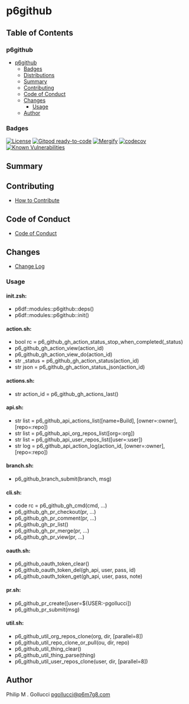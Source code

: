 # p6github

## Table of Contents


### p6github
- [p6github](#p6github)
  - [Badges](#badges)
  - [Distributions](#distributions)
  - [Summary](#summary)
  - [Contributing](#contributing)
  - [Code of Conduct](#code-of-conduct)
  - [Changes](#changes)
    - [Usage](#usage)
  - [Author](#author)

### Badges

[![License](https://img.shields.io/badge/License-Apache%202.0-yellowgreen.svg)](https://opensource.org/licenses/Apache-2.0)
[![Gitpod ready-to-code](https://img.shields.io/badge/Gitpod-ready--to--code-blue?logo=gitpod)](https://gitpod.io/#https://github.com/p6m7g8/p6github)
[![Mergify](https://img.shields.io/endpoint.svg?url=https://gh.mergify.io/badges/p6m7g8/p6github/&style=flat)](https://mergify.io)
[![codecov](https://codecov.io/gh/p6m7g8/p6github/branch/master/graph/badge.svg?token=14Yj1fZbew)](https://codecov.io/gh/p6m7g8/p6github)
[![Known Vulnerabilities](https://snyk.io/test/github/p6m7g8/p6github/badge.svg?targetFile=package.json)](https://snyk.io/test/github/p6m7g8/p6github?targetFile=package.json)

## Summary

## Contributing

- [How to Contribute](CONTRIBUTING.md)

## Code of Conduct

- [Code of Conduct](CODE_OF_CONDUCT.md)

## Changes

- [Change Log](CHANGELOG.md)

### Usage

#### init.zsh:

- p6df::modules::p6github::deps()
- p6df::modules::p6github::init()

#### action.sh:

- bool rc = p6_github_gh_action_status_stop_when_completed(_status)
- p6_github_gh_action_view(action_id)
- p6_github_gh_action_view_do(action_id)
- str _status = p6_github_gh_action_status(action_id)
- str json = p6_github_gh_action_status_json(action_id)

#### actions.sh:

- str action_id = p6_github_gh_actions_last()

#### api.sh:

- str list = p6_github_api_actions_list([name=Build], [owner=:owner], [repo=:repo])
- str list = p6_github_api_org_repos_list([org=:org])
- str list = p6_github_api_user_repos_list([user=:user])
- str log = p6_github_api_action_log(action_id, [owner=:owner], [repo=:repo])

#### branch.sh:

- p6_github_branch_submit(branch, msg)

#### cli.sh:

- code rc = p6_github_gh_cmd(cmd, ...)
- p6_github_gh_pr_checkout(pr, ...)
- p6_github_gh_pr_comment(pr, ...)
- p6_github_gh_pr_list()
- p6_github_gh_pr_merge(pr, ...)
- p6_github_gh_pr_view(pr, ...)

#### oauth.sh:

- p6_github_oauth_token_clear()
- p6_github_oauth_token_del(gh_api, user, pass, id)
- p6_github_oauth_token_get(gh_api, user, pass, note)

#### pr.sh:

- p6_github_pr_create([user=${USER:-pgollucci])
- p6_github_pr_submit(msg)

#### util.sh:

- p6_github_util_org_repos_clone(org, dir, [parallel=8])
- p6_github_util_repo_clone_or_pull(ou, dir, repo)
- p6_github_util_thing_clear()
- p6_github_util_thing_parse(thing)
- p6_github_util_user_repos_clone(user, dir, [parallel=8])


## Author

Philip M . Gollucci <pgollucci@p6m7g8.com>
